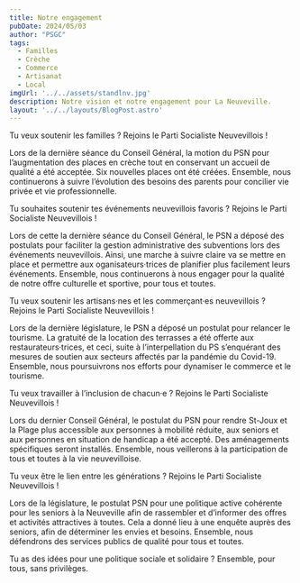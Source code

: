 ```yaml
---
title: Notre engagement
pubDate: 2024/05/03
author: "PSGC"
tags:
  - Familles
  - Crèche
  - Commerce
  - Artisanat
  - Local
imgUrl: '../../assets/standlnv.jpg'
description: Notre vision et notre engagement pour La Neuveville.
layout: '../../layouts/BlogPost.astro'
---
```


Tu veux soutenir les familles ?
Rejoins le Parti Socialiste Neuvevillois !

Lors de la dernière séance du Conseil Général, la motion du PSN pour l’augmentation des places en crèche tout en conservant un accueil de qualité a été acceptée. Six nouvelles places ont été créées. Ensemble, nous continuerons à suivre l’évolution des besoins des parents pour concilier vie privée et vie professionnelle.

Tu souhaites soutenir tes événements neuvevillois favoris ?
Rejoins le Parti Socialiste Neuvevillois !

Lors de cette la dernière séance du Conseil Général, le PSN a déposé des postulats pour faciliter la gestion administrative des subventions lors des événements neuvevillois. Ainsi, une marche à suivre claire va se mettre en place et permettre aux oganisateurs·trices de planifier plus facilement leurs événements. Ensemble, nous continuerons à nous engager pour la qualité de notre offre culturelle et sportive, pour tous et toutes.

Tu veux soutenir les artisans·nes et les commerçant·es neuvevillois ?
Rejoins le Parti Socialiste Neuvevillois !

Lors de la dernière législature, le PSN a déposé un postulat pour relancer le tourisme. La gratuité de la location des terrasses a été offerte aux restaurateurs·trices, et ceci, suite à l’interpellation du PS s’enquérant des mesures de soutien aux secteurs affectés par la pandémie du Covid-19. Ensemble, nous poursuivrons nos efforts pour dynamiser le commerce et le tourisme.

Tu veux travailler à l’inclusion de chacun·e ?
Rejoins le Parti Socialiste Neuvevillois !

Lors du dernier Conseil Général, le postulat du PSN pour rendre St-Joux et la Plage plus accessible aux personnes à mobilité réduite, aux seniors et aux personnes en situation de handicap a été accepté. Des aménagements spécifiques seront installés. Ensemble, nous veillerons à la participation de tous et toutes à la vie neuvevilloise.

Tu veux être le lien entre les générations ?
Rejoins le Parti Socialiste Neuvevillois !

Lors de la législature, le postulat PSN pour une politique active cohérente pour les seniors à la Neuveville afin de rassembler et d’informer des offres et activités attractives à toutes. Cela a donné lieu à une enquête auprès des seniors, afin de déterminer les envies et besoins. Ensemble, nous défendrons des services publics de qualité pour tous et toutes.

Tu as des idées pour une politique sociale et solidaire ?
Ensemble, pour tous, sans privilèges.





